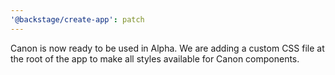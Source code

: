 ```yaml
---
'@backstage/create-app': patch
---
```


Canon is now ready to be used in Alpha. We are adding a custom CSS file at the root of the app to make all styles available for Canon components.
